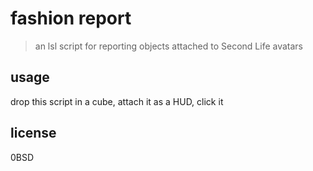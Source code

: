 # fashion report
>  an lsl script for reporting objects attached to Second Life avatars

## usage

drop this script in a cube, attach it as a HUD, click it


## license

0BSD

